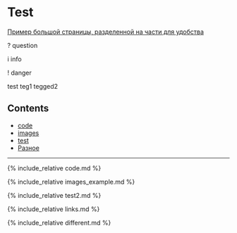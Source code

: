 # Test

[Пример большой страницы, разделенной на части для удобства](multi_part_page)

<span class="ques">?</span> question

<span class="info">i</span> info

<span class="warn">!</span> danger


<span class="ques">test</span> <span class="ques">teg1</span> <span class="ques">tegged2</span>


## Contents

- [code](#code)
- [images](#images)
- [test](#test2)
- [Разное](#разное)

---

<a name="code"></a>
{% include_relative code.md %}

<a name="images"></a>
{% include_relative images_example.md %}

<a name="test2"></a>
{% include_relative test2.md %}

<a name="links"></a>
{% include_relative links.md %}



{% include_relative different.md %}


